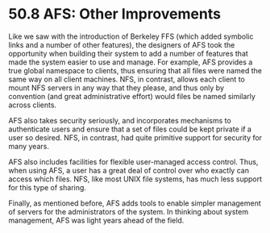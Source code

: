 # 50.8 AFS: Other Improvements  

Like we saw with the introduction of Berkeley FFS (which added symbolic links and a number of other features), the designers of AFS took the opportunity when building their system to add a number of features that made the system easier to use and manage. For example, AFS provides a true global namespace to clients, thus ensuring that all files were named the same way on all client machines. NFS, in contrast, allows each client to mount NFS servers in any way that they please, and thus only by convention (and great administrative effort) would files be named similarly across clients.  

AFS also takes security seriously, and incorporates mechanisms to authenticate users and ensure that a set of files could be kept private if a user so desired. NFS, in contrast, had quite primitive support for security for many years.  

AFS also includes facilities for flexible user-managed access control. Thus, when using AFS, a user has a great deal of control over who exactly can access which files. NFS, like most UNIX file systems, has much less support for this type of sharing.  

Finally, as mentioned before, AFS adds tools to enable simpler management of servers for the administrators of the system. In thinking about system management, AFS was light years ahead of the field.  

